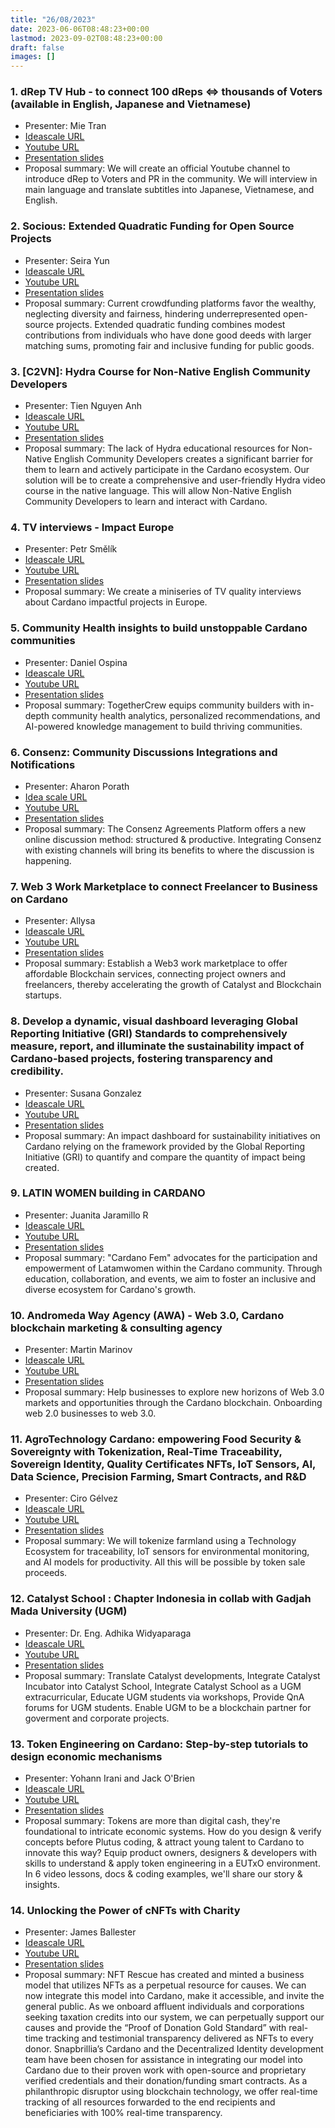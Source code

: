 ```yaml
---
title: "26/08/2023"
date: 2023-06-06T08:48:23+00:00
lastmod: 2023-09-02T08:48:23+00:00
draft: false
images: []
---
```


### 1. dRep TV Hub - to connect 100 dReps <=> thousands of Voters (available in English, Japanese and Vietnamese)

- Presenter: Mie Tran
- [Ideascale URL](https://cardano.ideascale.com/c/idea/104930)
- [Youtube URL](https://youtu.be/ikZM0AIWFZY)
- [Presentation slides](https://docs.google.com/presentation/d/1-TreFCmghFjK0lvWOPf_T_0i06KaPRgC-WofP-by8yc)
- Proposal summary: We will create an official Youtube channel to introduce dRep to Voters and PR in the community. We will interview in main language and translate subtitles into Japanese, Vietnamese, and English.

### 2. Socious: Extended Quadratic Funding for Open Source Projects

- Presenter: Seira Yun
- [Ideascale URL](https://cardano.ideascale.com/c/idea/101983)
- [Youtube URL](https://youtu.be/8gJjxDQbstc)
- [Presentation slides](https://youtu.be/XGgh-SSDr6M)
- Proposal summary: Current crowdfunding platforms favor the wealthy, neglecting diversity and fairness, hindering underrepresented open-source projects. Extended quadratic funding combines modest contributions from individuals who have done good deeds with larger matching sums, promoting fair and inclusive funding for public goods.

### 3. [C2VN]: Hydra Course for Non-Native English Community Developers

- Presenter: Tien Nguyen Anh
- [Ideascale URL](https://cardano.ideascale.com/c/idea/104745)
- [Youtube URL](https://youtu.be/kdXkScXVLR0)
- [Presentation slides](https://docs.google.com/presentation/d/1s50FKk9rA31_LV2Pn8wwPQrlz1hZ61EWlmDOCT_4w48)
- Proposal summary: The lack of Hydra educational resources for Non-Native English Community Developers creates a significant barrier for them to learn and actively participate in the Cardano ecosystem. Our solution will be to create a comprehensive and user-friendly Hydra video course in the native language. This will allow Non-Native English Community Developers to learn and interact with Cardano.

### 4. TV interviews - Impact Europe

- Presenter: Petr Smělík
- [Ideascale URL](https://cardano.ideascale.com/c/idea/101191)
- [Youtube URL](https://youtu.be/J54sbb3C6H8)
- [Presentation slides](https://vimeo.com/844949899)
- Proposal summary: We create a miniseries of TV quality interviews about Cardano impactful projects in Europe.


### 5. Community Health insights to build unstoppable Cardano communities

- Presenter: Daniel Ospina
- [Ideascale URL](https://cardano.ideascale.com/c/idea/101611)
- [Youtube URL](https://youtu.be/_ZOb4EHAfZQ)
- [Presentation slides](https://docs.google.com/presentation/d/1jBgaRBN15Y-JZi689pdW6ZChPxZRI34Xt0BrEkbv_Os)
- Proposal summary: TogetherCrew equips community builders with in-depth community health analytics, personalized recommendations, and AI-powered knowledge management to build thriving communities.


### 6. Consenz: Community Discussions Integrations and Notifications

- Presenter: Aharon Porath
- [Idea scale URL](https://cardano.ideascale.com/c/idea/101117)
- [Youtube URL](https://youtu.be/9-HXzY1zoEI)
- [Presentation slides](https://docs.google.com/presentation/d/1h-odaKwcMTxVsGCtDkPF1DWoyG0mkp5y78L0I6FY3x0)
- Proposal summary: The Consenz Agreements Platform offers a new online discussion method: structured & productive. Integrating Consenz with existing channels will bring its benefits to where the discussion is happening.

### 7. Web 3 Work Marketplace to connect Freelancer to Business on Cardano

- Presenter: Allysa
- [Ideascale URL](https://cardano.ideascale.com/c/idea/103667)
- [Youtube URL](https://youtu.be/jQKI7AGagto)
- [Presentation slides](https://drive.google.com/drive/folders/1Nm8c271VWoRgj0sToGGl8zeVHrv-wVht)
- Proposal summary: Establish a Web3 work marketplace to offer affordable Blockchain services, connecting project owners and freelancers, thereby accelerating the growth of Catalyst and Blockchain startups.


### 8. Develop a dynamic, visual dashboard leveraging Global Reporting Initiative (GRI) Standards to comprehensively measure, report, and illuminate the sustainability impact of Cardano-based projects, fostering transparency and credibility.

- Presenter: Susana Gonzalez
- [Ideascale URL](https://cardano.ideascale.com/c/idea/106116)
- [Youtube URL](https://youtu.be/HkqmgirZ1TA)
- [Presentation slides](https://www.canva.com/design/DAFq1yKRoec/zapXVE5ZBDTAiWfnDnkv3Q/view)
- Proposal summary: An impact dashboard for sustainability initiatives on Cardano relying on the framework provided by the Global Reporting Initiative (GRI) to quantify and compare the quantity of impact being created.

### 9. LATIN WOMEN building in CARDANO

- Presenter: Juanita Jaramillo R
- [Ideascale URL](https://cardano.ideascale.com/c/idea/104245)
- [Youtube URL](https://youtu.be/k8HwDt_YtRw)
- [Presentation slides](https://www.canva.com/design/DAFqswF3mDU/zxrOb_uXmf8PUUe3ED2x9w)
- Proposal summary: "Cardano Fem" advocates for the participation and empowerment of Latamwomen within the Cardano community. Through education, collaboration, and events, we aim to foster an inclusive and diverse ecosystem for Cardano's growth.

### 10. Andromeda Way Agency (AWA) - Web 3.0, Cardano blockchain marketing & consulting agency

- Presenter: Martin Marinov
- [Ideascale URL](https://cardano.ideascale.com/c/idea/106317)
- [Youtube URL](https://youtu.be/Rjz3MOB2H9U)
- [Presentation slides](https://docs.google.com/presentation/d/1j1kgIbgRupV3ovBFtSMS6mUBIq1CCtcJ)
- Proposal summary: Help businesses to explore new horizons of Web 3.0 markets and opportunities through the Cardano blockchain. Onboarding web 2.0 businesses to web 3.0.

### 11. AgroTechnology Cardano: empowering Food Security & Sovereignty with Tokenization, Real-Time Traceability, Sovereign Identity, Quality Certificates NFTs, IoT Sensors, AI, Data Science, Precision Farming, Smart Contracts, and R&D

- Presenter: Ciro Gélvez
- [Ideascale URL](https://cardano.ideascale.com/c/idea/107303)
- [Youtube URL](https://youtu.be/TEwXL6KY6QU)
- [Presentation slides](https://drive.google.com/file/d/1gG1IFn9ilZE8c6JCOtT-vzAeItBU6b-J)
- Proposal summary: We will tokenize farmland using a Technology Ecosystem for traceability, IoT sensors for environmental monitoring, and AI models for productivity. All this will be possible by token sale proceeds.

### 12. Catalyst School : Chapter Indonesia in collab with Gadjah Mada University (UGM)

- Presenter: Dr. Eng. Adhika Widyaparaga
- [Ideascale URL](https://cardano.ideascale.com/c/idea/100210)
- [Youtube URL](https://youtu.be/hkiFl63Zz1g)
- [Presentation slides](https://docs.google.com/presentation/d/1ukmEWy5QyAwQtleG-xLHZu-Bq35bbRXXw2cy5qejQCs)
- Proposal summary: Translate Catalyst developments, Integrate Catalyst Incubator into Catalyst School, Integrate Catalyst School as a UGM extracurricular, Educate UGM students via workshops, Provide QnA forums for UGM students. Enable UGM to be a blockchain partner for goverment and corporate projects.

### 13. Token Engineering on Cardano: Step-by-step tutorials to design economic mechanisms

- Presenter: Yohann Irani and Jack O'Brien
- [Ideascale URL](https://cardano.ideascale.com/c/idea/107143)
- [Youtube URL](https://youtu.be/A9qglNHsipQ)
- [Presentation slides](https://www.figma.com/proto/CzE5GCloAWCP2PrmXnRkb2/TE_catalystProposal_2023?type=design&node-id=1-8&t=6P5m0UTgoFDtEa2k-1&scaling=contain&page-id=0%3A1&starting-point-node-id=1%3A8&mode=design)
- Proposal summary: Tokens are more than digital cash, they're foundational to intricate economic systems. How do you design & verify concepts before Plutus coding, & attract young talent to Cardano to innovate this way? Equip product owners, designers & developers with skills to understand & apply token engineering in a EUTxO environment. In 6 video lessons, docs & coding examples, we'll share our story & insights.

### 14. Unlocking the Power of cNFTs with Charity

- Presenter: James Ballester
- [Ideascale URL](https://cardano.ideascale.com/c/idea/102764)
- [Youtube URL](https://youtu.be/mQuiP7hdxto)
- [Presentation slides](https://docs.google.com/presentation/d/1bIh_LcEqOxcoPq3ltdYG61Fbb2BVQ0eeXW3bkyANR5k)
- Proposal summary: NFT Rescue has created and minted a business model that utilizes NFTs as a perpetual resource for causes. We can now integrate this model into Cardano, make it accessible, and invite the general public. As we onboard affluent individuals and corporations seeking taxation credits into our system, we can perpetually support our causes and provide the “Proof of Donation Gold Standard” with real-time tracking and testimonial transparency delivered as NFTs to every donor. Snapbrillia’s Cardano and the Decentralized Identity development team have been chosen for assistance in integrating our model into Cardano due to their proven work with open-source and proprietary verified credentials and their donation/funding smart contracts. As a philanthropic disruptor using blockchain technology, we offer real-time tracking of all resources forwarded to the end recipients and beneficiaries with 100% real-time transparency.